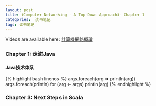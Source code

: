```yaml
---
layout: post
title: 《Computer Networking - A Top-Down Approach》- Chapter 1
categories:  读书笔记
tags: 读书笔记
---
```


<!-- START doctoc generated TOC please keep comment here to allow auto update -->
<!-- DON'T EDIT THIS SECTION, INSTEAD RE-RUN doctoc TO UPDATE -->

<!-- END doctoc generated TOC please keep comment here to allow auto update -->

Videos are available here: [計算機網路概論](http://ocw.nthu.edu.tw/ocw/index.php?page=course&cid=13)

### Chapter 1: 走进Java

#### Java技术体系



{% highlight bash linenos %}
args.foreach(arg => println(arg))
args.foreach(println)
for (arg <- args)
    println(arg)
{% endhighlight %}

### Chapter 3: Next Steps in Scala
